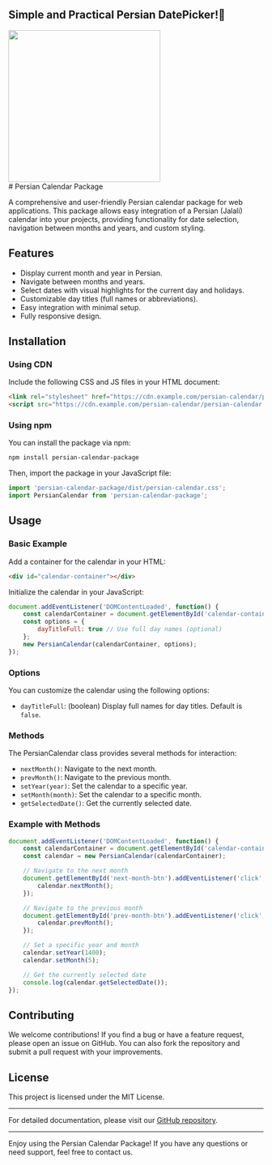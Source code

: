 <h2> Simple and Practical Persian DatePicker!📆 </h2>
<img src="https://i.ibb.co/xgmhw06/Designer-79.jpg" width="300px" alt="">
</br>
# Persian Calendar Package

A comprehensive and user-friendly Persian calendar package for web applications. This package allows easy integration of a Persian (Jalali) calendar into your projects, providing functionality for date selection, navigation between months and years, and custom styling.

## Features

- Display current month and year in Persian.
- Navigate between months and years.
- Select dates with visual highlights for the current day and holidays.
- Customizable day titles (full names or abbreviations).
- Easy integration with minimal setup.
- Fully responsive design.

## Installation

### Using CDN

Include the following CSS and JS files in your HTML document:

```html
<link rel="stylesheet" href="https://cdn.example.com/persian-calendar/persian-calendar.css">
<script src="https://cdn.example.com/persian-calendar/persian-calendar.js"></script>
```

### Using npm

You can install the package via npm:

```bash
npm install persian-calendar-package
```

Then, import the package in your JavaScript file:

```javascript
import 'persian-calendar-package/dist/persian-calendar.css';
import PersianCalendar from 'persian-calendar-package';
```

## Usage

### Basic Example

Add a container for the calendar in your HTML:

```html
<div id="calendar-container"></div>
```

Initialize the calendar in your JavaScript:

```javascript
document.addEventListener('DOMContentLoaded', function() {
    const calendarContainer = document.getElementById('calendar-container');
    const options = {
        dayTitleFull: true // Use full day names (optional)
    };
    new PersianCalendar(calendarContainer, options);
});
```

### Options

You can customize the calendar using the following options:

- `dayTitleFull`: (boolean) Display full names for day titles. Default is `false`.

### Methods

The PersianCalendar class provides several methods for interaction:

- `nextMonth()`: Navigate to the next month.
- `prevMonth()`: Navigate to the previous month.
- `setYear(year)`: Set the calendar to a specific year.
- `setMonth(month)`: Set the calendar to a specific month.
- `getSelectedDate()`: Get the currently selected date.

### Example with Methods

```javascript
document.addEventListener('DOMContentLoaded', function() {
    const calendarContainer = document.getElementById('calendar-container');
    const calendar = new PersianCalendar(calendarContainer);

    // Navigate to the next month
    document.getElementById('next-month-btn').addEventListener('click', function() {
        calendar.nextMonth();
    });

    // Navigate to the previous month
    document.getElementById('prev-month-btn').addEventListener('click', function() {
        calendar.prevMonth();
    });

    // Set a specific year and month
    calendar.setYear(1400);
    calendar.setMonth(5);

    // Get the currently selected date
    console.log(calendar.getSelectedDate());
});
```

## Contributing

We welcome contributions! If you find a bug or have a feature request, please open an issue on GitHub. You can also fork the repository and submit a pull request with your improvements.

## License

This project is licensed under the MIT License.

---

For detailed documentation, please visit our [GitHub repository](https://github.com/your-repo/persian-calendar-package).

---

Enjoy using the Persian Calendar Package! If you have any questions or need support, feel free to contact us.